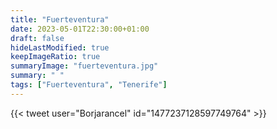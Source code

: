 ```yaml
---
title: "Fuerteventura"
date: 2023-05-01T22:30:00+01:00
draft: false
hideLastModified: true
keepImageRatio: true
summaryImage: "fuerteventura.jpg"
summary: " "
tags: ["Fuerteventura", "Tenerife"]
---
```


{{< tweet user="Borjarancel" id="1477237128597749764" >}}

